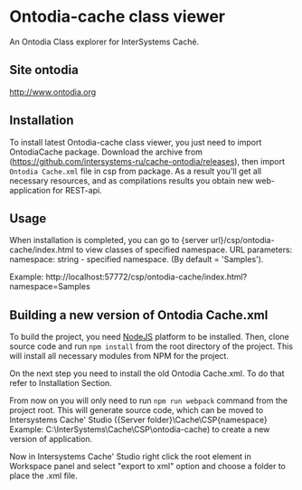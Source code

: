 # Ontodia-cache class viewer

An Ontodia Class explorer for InterSystems Caché.


## Site ontodia

http://www.ontodia.org


## Installation

To install latest Ontodia-cache class viewer, you just need to import OntodiaCache package. Download the
archive from (https://github.com/intersystems-ru/cache-ontodia/releases), then import
<code>Ontodia Cache.xml</code> file in csp from package. As a result you'll
get all necessary resources, and as compilations results you obtain new web-application for REST-api.

## Usage

When installation is completed, you can go to {server url}/csp/ontodia-cache/index.html to view classes of specified namespace.
URL parameters:
namespace: string - specified namespace. (By default = 'Samples').

Example:
http://localhost:57772/csp/ontodia-cache/index.html?namespace=Samples

## Building a new version of Ontodia Cache.xml

To build the project, you need [NodeJS](https://nodejs.org) platform to be installed. Then, clone source
code and run <code>npm install</code> from the root directory of the project. This will install all necessary
modules from NPM for the project.

On the next step you need to install the old Ontodia Cache.xml. To do that refer to Installation Section.

From now on you will only need to run <code>npm run webpack</code> command from the project root.
This will generate source code, which can be moved to  Intersystems Cache' Studio ({Server folder}\Cache\CSP\{namespace}
Example: C:\InterSystems\Cache\CSP\ontodia-cache) to create a new version of application.

Now in Intersystems Cache' Studio right click the root element in Workspace panel and select "export to xml" option and choose a folder to place the .xml file.
